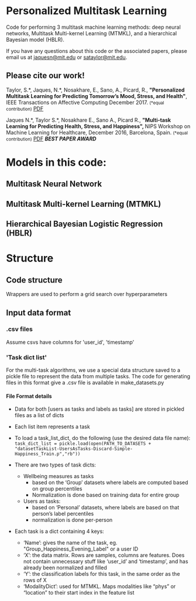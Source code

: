 # Personalized Multitask Learning
Code for performing 3 multitask machine learning methods: deep neural networks, Multitask Multi-kernel Learning (MTMKL), and a hierarchical Bayesian model (HBLR). 

If you have any questions about this code or the associated papers, please email us at jaquesn@mit.edu or sataylor@mit.edu. 

## Please cite our work!

Taylor, S.\*, Jaques, N.\*, Nosakhare, E., Sano, A., Picard, R., <strong> "Personalized Multitask Learning for Predicting Tomorrow’s Mood, Stress, and Health"</strong>, IEEE Transactions on Affective Computing December 2017. <small>(\*equal contribution)</small> <a href="https://affect.media.mit.edu/pdfs/17.TaylorJaques-PredictingTomorrowsMoods.pdf">PDF</a>

Jaques N.\*, Taylor S.\*, Nosakhare E., Sano A., Picard R., <strong>"Multi-task Learning for Predicting Health, Stress, and Happiness", </strong> NIPS Workshop on Machine Learning for Healthcare, December 2016, Barcelona, Spain. <small>(\*equal contribution)</small> <a href="http://affect.media.mit.edu/pdfs/16.Jaques-Taylor-et-al-PredictingHealthStressHappiness.pdf">PDF</a> <strong>*BEST PAPER AWARD*</strong><br/>


# Models in this code:

## Multitask Neural Network 

## Multitask Multi-kernel Learning (MTMKL)

## Hierarchical Bayesian Logistic Regression (HBLR)

# Structure

## Code structure
Wrappers are used to perform a grid search over hyperparameters

## Input data format
### .csv files
Assume csvs have columns for 'user_id', 'timestamp'

### 'Task dict list' 
For the multi-task algorithms, we use a special data structure saved to a pickle file to represent the data from multiple tasks. 
The code for generating files in this format give a .csv file is available in make_datasets.py


#### File Format details
- Data for both [users as tasks and labels as tasks] are stored in pickled files as a list of dicts
- Each list item represents a task
- To load a task_list_dict, do the following (use the desired data file name):
```task_dict_list = pickle.load(open(PATH_TO_DATASETS + "datasetTaskList-UsersAsTasks-Discard-Simple-Happiness_Train.p","rb"))```



- There are two types of task dicts:
	- Wellbeing measures as tasks
        - based on the ‘Group’ datasets where labels are computed based on group percentiles
        - Normalization is done based on training data for entire group
	- Users as tasks:
        - based on ‘Personal’ datasets, where labels are based on that person’s label percentiles
        - normalization is done per-person

- Each task is a dict containing 4 keys:
    - ‘Name’: gives the name of the task, eg. "Group_Happiness_Evening_Label" or a user ID
    - ‘X’: the data matrix. Rows are samples, columns are features. Does not contain unnecessary stuff like ‘user_id’ and ‘timestamp’, and has already been normalized and filled
    - ‘Y’: the classification labels for this task, in the same order as the rows of X
    - ‘ModalityDict’: used for MTMKL. Maps modalities like “phys” or “location” to their start index in the feature list 





